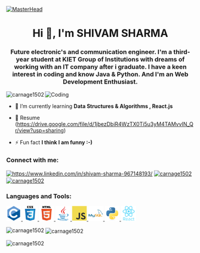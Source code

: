 [![MasterHead](https://mir-s3-cdn-cf.behance.net/project_modules/max_1200/79731568097599.5b50bca477735.jpg)](https://carnage1502.io)
<h1 align="center">Hi 👋, I'm SHIVAM SHARMA</h1>
<h3 align="center" size="12">Future electronic's and communication engineer. I'm a third-year student at KIET Group of Institutions with dreams of working with an IT company after i graduate. I have a keen interest in coding and know Java & Python. And I'm an Web Development Enthusiast.</h3>

<img align="right" alt="Coding" width="400" src="https://miro.medium.com/max/680/1*IRGHmiGsa16stedQvIaZfw.gif">

<p align="left"> <img src="https://komarev.com/ghpvc/?username=carnage1502&label=Profile%20views&color=0e75b6&style=flat" alt="carnage1502" /> </p>

- 🌱 I’m currently learning **Data Structures & Algorithms , React.js**

- 📄 Resume (https://drive.google.com/file/d/1jbezDbiR4WzTX0Ti5u3yM4TAMvvIN_Qr/view?usp=sharing)

- ⚡ Fun fact **I think I am funny :-)**

<h3 align="left">Connect with me:</h3>
<p align="left">
<a href="https://linkedin.com/in/https://www.linkedin.com/in/shivam-sharma-967148193/" target="blank"><img align="center" src="https://raw.githubusercontent.com/rahuldkjain/github-profile-readme-generator/master/src/images/icons/Social/linked-in-alt.svg" alt="https://www.linkedin.com/in/shivam-sharma-967148193/" height="30" width="40" /></a>
<a href="https://www.hackerrank.com/carnage1502" target="blank"><img align="center" src="https://raw.githubusercontent.com/rahuldkjain/github-profile-readme-generator/master/src/images/icons/Social/hackerrank.svg" alt="carnage1502" height="30" width="40" /></a>
<a href="https://www.leetcode.com/carnage1502" target="blank"><img align="center" src="https://raw.githubusercontent.com/rahuldkjain/github-profile-readme-generator/master/src/images/icons/Social/leet-code.svg" alt="carnage1502" height="30" width="40" /></a>
</p>

<h3 align="left">Languages and Tools:</h3>
<p align="left"> <a href="https://www.cprogramming.com/" target="_blank" rel="noreferrer"> <img src="https://raw.githubusercontent.com/devicons/devicon/master/icons/c/c-original.svg" alt="c" width="40" height="40"/> </a> <a href="https://www.w3schools.com/css/" target="_blank" rel="noreferrer"> <img src="https://raw.githubusercontent.com/devicons/devicon/master/icons/css3/css3-original-wordmark.svg" alt="css3" width="40" height="40"/> </a> <a href="https://www.w3.org/html/" target="_blank" rel="noreferrer"> <img src="https://raw.githubusercontent.com/devicons/devicon/master/icons/html5/html5-original-wordmark.svg" alt="html5" width="40" height="40"/> </a> <a href="https://www.java.com" target="_blank" rel="noreferrer"> <img src="https://raw.githubusercontent.com/devicons/devicon/master/icons/java/java-original.svg" alt="java" width="40" height="40"/> </a> <a href="https://developer.mozilla.org/en-US/docs/Web/JavaScript" target="_blank" rel="noreferrer"> <img src="https://raw.githubusercontent.com/devicons/devicon/master/icons/javascript/javascript-original.svg" alt="javascript" width="40" height="40"/> </a> <a href="https://www.mysql.com/" target="_blank" rel="noreferrer"> <img src="https://raw.githubusercontent.com/devicons/devicon/master/icons/mysql/mysql-original-wordmark.svg" alt="mysql" width="40" height="40"/> </a> <a href="https://www.python.org" target="_blank" rel="noreferrer"> <img src="https://raw.githubusercontent.com/devicons/devicon/master/icons/python/python-original.svg" alt="python" width="40" height="40"/> </a> <a href="https://reactjs.org/" target="_blank" rel="noreferrer"> <img src="https://raw.githubusercontent.com/devicons/devicon/master/icons/react/react-original-wordmark.svg" alt="react" width="40" height="40"/> </a> </p>

<p><img align="left" src="https://github-readme-stats.vercel.app/api/top-langs?username=carnage1502&show_icons=true&locale=en&layout=compact" alt="carnage1502" /></p>

<p>&nbsp;<img align="center" src="https://github-readme-stats.vercel.app/api?username=carnage1502&show_icons=true&locale=en" alt="carnage1502" /></p>

<p><img align="center" src="https://github-readme-streak-stats.herokuapp.com/?user=carnage1502&" alt="carnage1502" /></p>
